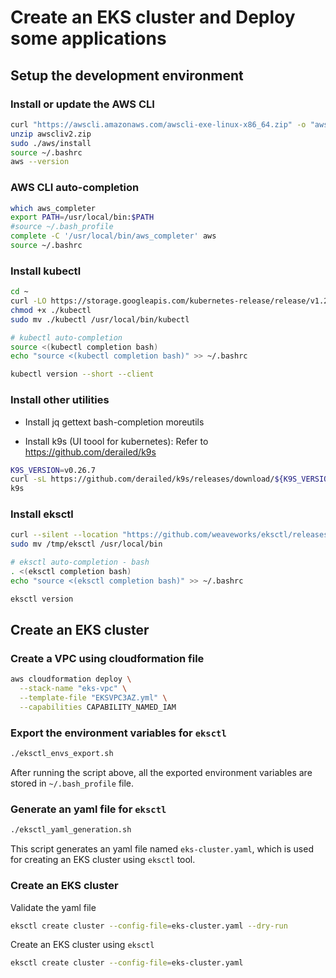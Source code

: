 # Create an EKS cluster and Deploy some applications

## Setup the development environment

### Install or update the AWS CLI

```sh
curl "https://awscli.amazonaws.com/awscli-exe-linux-x86_64.zip" -o "awscliv2.zip"
unzip awscliv2.zip
sudo ./aws/install
source ~/.bashrc
aws --version
```

### AWS CLI auto-completion

```sh
which aws_completer
export PATH=/usr/local/bin:$PATH
#source ~/.bash_profile
complete -C '/usr/local/bin/aws_completer' aws
source ~/.bashrc
```

### Install kubectl

```sh
cd ~
curl -LO https://storage.googleapis.com/kubernetes-release/release/v1.22.6/bin/linux/amd64/kubectl
chmod +x ./kubectl
sudo mv ./kubectl /usr/local/bin/kubectl

# kubectl auto-completion
source <(kubectl completion bash)
echo "source <(kubectl completion bash)" >> ~/.bashrc

kubectl version --short --client
```

### Install other utilities

- Install jq gettext bash-completion moreutils

- Install k9s (UI toool for kubernetes): Refer to https://github.com/derailed/k9s

```sh
K9S_VERSION=v0.26.7
curl -sL https://github.com/derailed/k9s/releases/download/${K9S_VERSION}/k9s_Linux_x86_64.tar.gz | sudo tar xfz - -C /usr/local/bin
k9s
```

### Install eksctl

```sh
curl --silent --location "https://github.com/weaveworks/eksctl/releases/latest/download/eksctl_$(uname -s)_amd64.tar.gz" | tar xz -C /tmp
sudo mv /tmp/eksctl /usr/local/bin

# eksctl auto-completion - bash
. <(eksctl completion bash)
echo "source <(eksctl completion bash)" >> ~/.bashrc

eksctl version
```


## Create an EKS cluster

### Create a VPC using cloudformation file

```sh
aws cloudformation deploy \
  --stack-name "eks-vpc" \
  --template-file "EKSVPC3AZ.yml" \
  --capabilities CAPABILITY_NAMED_IAM 
```

### Export the environment variables for `eksctl`

```sh
./eksctl_envs_export.sh
```
After running the script above, all the exported environment variables are stored in `~/.bash_profile` file.

### Generate an yaml file for `eksctl`

```sh
./eksctl_yaml_generation.sh
```

This script generates an yaml file named `eks-cluster.yaml`, which is used for creating an EKS cluster using `eksctl` tool.

### Create an EKS cluster

Validate the yaml file

```sh
eksctl create cluster --config-file=eks-cluster.yaml --dry-run
```

Create an EKS cluster using `eksctl`

```sh
eksctl create cluster --config-file=eks-cluster.yaml
```

